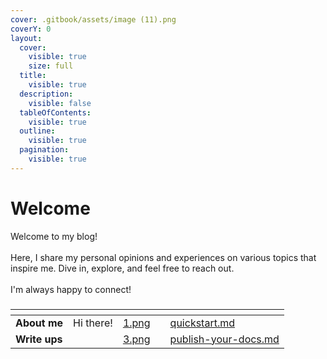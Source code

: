 ```yaml
---
cover: .gitbook/assets/image (11).png
coverY: 0
layout:
  cover:
    visible: true
    size: full
  title:
    visible: true
  description:
    visible: false
  tableOfContents:
    visible: true
  outline:
    visible: true
  pagination:
    visible: true
---
```


# Welcome

Welcome to my blog! \
\
Here, I share my personal opinions and experiences on various topics that inspire me. Dive in, explore, and feel free to reach out.\
\
I'm always happy to connect!

###

<table data-view="cards"><thead><tr><th></th><th></th><th data-hidden data-card-cover data-type="files"></th><th data-hidden></th><th data-hidden data-card-target data-type="content-ref"></th></tr></thead><tbody><tr><td><strong>About me</strong> </td><td>Hi there! </td><td><a href=".gitbook/assets/1.png">1.png</a></td><td></td><td><a href="blog/quickstart.md">quickstart.md</a></td></tr><tr><td><strong>Write ups</strong> </td><td></td><td><a href=".gitbook/assets/3.png">3.png</a></td><td></td><td><a href="blog/publish-your-docs.md">publish-your-docs.md</a></td></tr></tbody></table>
